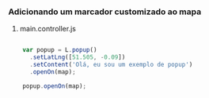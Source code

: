 ### Adicionando um marcador customizado ao mapa

1. main.controller.js

```javascript

    var popup = L.popup()
      .setLatLng([51.505, -0.09])
      .setContent('Olá, eu sou um exemplo de popup')
      .openOn(map);

    popup.openOn(map);
```